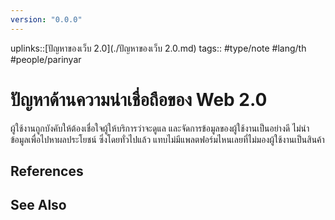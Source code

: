 ```yaml
---
version: "0.0.0"
---
```

uplinks::[ปัญหาของเว็บ 2.0](./ปัญหาของเว็บ 2.0.md)
tags:: #type/note #lang/th #people/parinyar 
# ปัญหาด้านความน่าเชื่อถือของ Web 2.0
ผู้ใช้งานถูกบังคับให้ต้องเชื่อใจผู้ให้บริการว่าจะดูแล และจัดการข้อมูลของผู้ใช้งานเป็นอย่างดี ไม่นำข้อมูลเพื่อไปหาผลประโยชน์ ซึ่งโดยทั่วไปแล้ว แทบไม่มีแพลตฟอร์มไหนเลยที่ไม่มองผู้ใช้งานเป็นสินค้า

## References

## See Also
